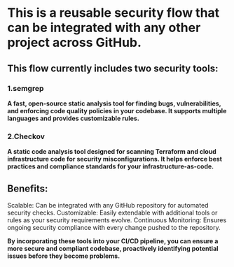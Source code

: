 # This is a reusable security flow that can be integrated with any other project across GitHub.

## This flow currently includes two security tools:

### 1.semgrep
**A fast, open-source static analysis tool for finding bugs, vulnerabilities, and enforcing code quality policies in your codebase. It supports multiple languages and provides customizable rules.**

### 2.Checkov
**A static code analysis tool designed for scanning Terraform and cloud infrastructure code for security misconfigurations. It helps enforce best practices and compliance standards for your infrastructure-as-code.**

## Benefits:
Scalable: Can be integrated with any GitHub repository for automated security checks.
Customizable: Easily extendable with additional tools or rules as your security requirements evolve.
Continuous Monitoring: Ensures ongoing security compliance with every change pushed to the repository.

**By incorporating these tools into your CI/CD pipeline, you can ensure a more secure and compliant codebase, proactively identifying potential issues before they become problems.**
